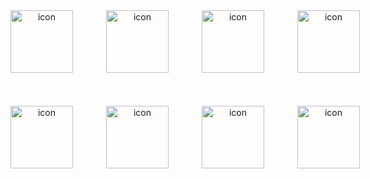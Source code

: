 <div align="center">
<div style="display: flex;">
  <img src="https://techstack-generator.vercel.app/js-icon.svg" alt="icon" width="100" style="width: 100px; height: 100px; margin-right: 53px; margin-bottom: 53px;" />
  <img src="https://techstack-generator.vercel.app/ts-icon.svg" alt="icon" width="100" style="width: 100px; height: 100px; margin-right: 53px; margin-bottom: 53px;" />
  <img src="https://techstack-generator.vercel.app/restapi-icon.svg" alt="icon" width="100" style="width: 100px; height: 100px; margin-right: 53px; margin-bottom: 53px;" />
  <img src="https://techstack-generator.vercel.app/jest-icon.svg" alt="icon" width="100" style="width: 100px; height: 100px; margin-right: 0px; margin-bottom: 53px;" /></div>
  <div style="display: flex;">
    <img src="https://techstack-generator.vercel.app/github-icon.svg" alt="icon" width="100" style="width: 100px; height: 100px; margin-right: 53px; margin-bottom: 0px; " />
    <img src="https://techstack-generator.vercel.app/aws-icon.svg" alt="icon" width="100" style="width: 100px; height: 100px; margin-right: 53px; margin-bottom: 0px;" />
    <img src="https://techstack-generator.vercel.app/nginx-icon.svg" alt="icon" width="100" style="width: 100px; height: 100px; margin-right: 53px; margin-bottom: 0px;" />
    <img src="https://techstack-generator.vercel.app/mysql-icon.svg" alt="icon" width="100" style="width: 100px; height: 100px; margin-right: 0px; margin-bottom: 0px;" /></div>
<!--
** dntjd960403/dntjd960403** is a ✨ _special_ ✨ repository because its `README.md` (this file) appears on your GitHub profile.

Here are some ideas to get you started:

- 🔭 I’m currently working on ...
- 🌱 I’m currently learning ...
- 👯 I’m looking to collaborate on ...
- 🤔 I’m looking for help with ...
- 💬 Ask me about ...
- 📫 How to reach me: ...
- 😄 Pronouns: ...
- ⚡ Fun fact: ...
-->
